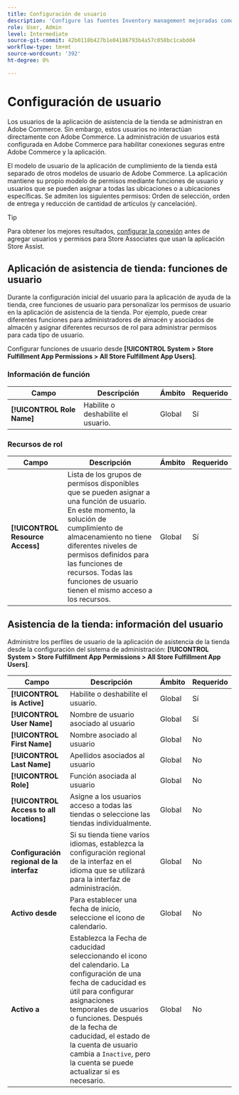 ```yaml
---
title: Configuración de usuario
description: 'Configure las fuentes Inventory management mejoradas como tiendas comerciales para admitir la solución de entrega de tiendas para Adobe Commerce. '
role: User, Admin
level: Intermediate
source-git-commit: 42b0118b427b1e04186793b4a57c058bc1cabdd4
workflow-type: tm+mt
source-wordcount: '392'
ht-degree: 0%

---
```



# Configuración de usuario

Los usuarios de la aplicación de asistencia de la tienda se administran en Adobe Commerce. Sin embargo, estos usuarios no interactúan directamente con Adobe Commerce. La administración de usuarios está configurada en Adobe Commerce para habilitar conexiones seguras entre Adobe Commerce y la aplicación.

El modelo de usuario de la aplicación de cumplimiento de la tienda está separado de otros modelos de usuario de Adobe Commerce. La aplicación mantiene su propio modelo de permisos mediante funciones de usuario y usuarios que se pueden asignar a todas las ubicaciones o a ubicaciones específicas. Se admiten los siguientes permisos: Orden de selección, orden de entrega y reducción de cantidad de artículos (y cancelación).

>[!TIP]
>
>Para obtener los mejores resultados, [configurar la conexión](connect-set-up-service.md) antes de agregar usuarios y permisos para Store Associates que usan la aplicación Store Assist.

## Aplicación de asistencia de tienda: funciones de usuario

Durante la configuración inicial del usuario para la aplicación de ayuda de la tienda, cree funciones de usuario para personalizar los permisos de usuario en la aplicación de asistencia de la tienda. Por ejemplo, puede crear diferentes funciones para administradores de almacén y asociados de almacén y asignar diferentes recursos de rol para administrar permisos para cada tipo de usuario.

Configurar funciones de usuario desde **[!UICONTROL System > Store Fulfillment App Permissions > All Store Fulfillment App Users]**.

### Información de función

| **Campo** | **Descripción** | **Ámbito** | **Requerido** |
|----------------------------|-------------------------|-----------|--------------|
| **[!UICONTROL Role Name]** | Habilite o deshabilite el usuario. | Global | Sí |

### Recursos de rol

| **Campo** | **Descripción** | **Ámbito** | **Requerido** |
|----------------------------------|--------------------------------------------------------------------------------------------------------------------------------------------------------------------------------------------------------------------------------------------|-----------|--------------|
| **[!UICONTROL Resource Access]** | Lista de los grupos de permisos disponibles que se pueden asignar a una función de usuario. En este momento, la solución de cumplimiento de almacenamiento no tiene diferentes niveles de permisos definidos para las funciones de recursos. Todas las funciones de usuario tienen el mismo acceso a los recursos. | Global | Sí |

## Asistencia de la tienda: información del usuario

Administre los perfiles de usuario de la aplicación de asistencia de la tienda desde la configuración del sistema de administración:  **[!UICONTROL System > Store Fulfillment App Permissions > All Store Fulfillment App Users]**.

| **Campo** | **Descripción** | **Ámbito** | **Requerido** |
|------------------------------------------|-------------------------------------------------------------------------------------------------------------------------------------------------------------------------------------------------------------------------------------------------------------------------|-----------|--------------|
| **[!UICONTROL is Active]** | Habilite o deshabilite el usuario. | Global | Sí |
| **[!UICONTROL User Name]** | Nombre de usuario asociado al usuario | Global | Sí |
| **[!UICONTROL First Name]** | Nombre asociado al usuario | Global | No |
| **[!UICONTROL Last Name]** | Apellidos asociados al usuario | Global | No |
| **[!UICONTROL Role]** | Función asociada al usuario | Global | No |
| **[!UICONTROL Access to all locations]** | Asigne a los usuarios acceso a todas las tiendas o seleccione las tiendas individualmente. | Global | No |
| **Configuración regional de la interfaz** | Si su tienda tiene varios idiomas, establezca la configuración regional de la interfaz en el idioma que se utilizará para la interfaz de administración. | Global | No |
| **Activo desde** | Para establecer una fecha de inicio, seleccione el icono de calendario. | Global | No |
| **Activo a** | Establezca la Fecha de caducidad seleccionando el icono del calendario. La configuración de una fecha de caducidad es útil para configurar asignaciones temporales de usuarios o funciones. Después de la fecha de caducidad, el estado de la cuenta de usuario cambia a `Inactive`, pero la cuenta se puede actualizar si es necesario. | Global | No |

